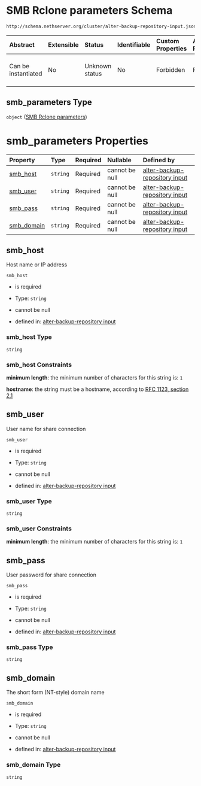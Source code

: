 # SMB Rclone parameters Schema

```txt
http://schema.nethserver.org/cluster/alter-backup-repository-input.json#/$defs/smb_parameters
```



| Abstract            | Extensible | Status         | Identifiable | Custom Properties | Additional Properties | Access Restrictions | Defined In                                                                                                |
| :------------------ | :--------- | :------------- | :----------- | :---------------- | :-------------------- | :------------------ | :-------------------------------------------------------------------------------------------------------- |
| Can be instantiated | No         | Unknown status | No           | Forbidden         | Forbidden             | none                | [alter-backup-repository-input.json\*](cluster/alter-backup-repository-input.json "open original schema") |

## smb\_parameters Type

`object` ([SMB Rclone parameters](alter-backup-repository-input-defs-smb-rclone-parameters.md))

# smb\_parameters Properties

| Property                   | Type     | Required | Nullable       | Defined by                                                                                                                                                                                                                               |
| :------------------------- | :------- | :------- | :------------- | :--------------------------------------------------------------------------------------------------------------------------------------------------------------------------------------------------------------------------------------- |
| [smb\_host](#smb_host)     | `string` | Required | cannot be null | [alter-backup-repository input](alter-backup-repository-input-defs-smb-rclone-parameters-properties-smb_host.md "http://schema.nethserver.org/cluster/alter-backup-repository-input.json#/$defs/smb_parameters/properties/smb_host")     |
| [smb\_user](#smb_user)     | `string` | Required | cannot be null | [alter-backup-repository input](alter-backup-repository-input-defs-smb-rclone-parameters-properties-smb_user.md "http://schema.nethserver.org/cluster/alter-backup-repository-input.json#/$defs/smb_parameters/properties/smb_user")     |
| [smb\_pass](#smb_pass)     | `string` | Required | cannot be null | [alter-backup-repository input](alter-backup-repository-input-defs-smb-rclone-parameters-properties-smb_pass.md "http://schema.nethserver.org/cluster/alter-backup-repository-input.json#/$defs/smb_parameters/properties/smb_pass")     |
| [smb\_domain](#smb_domain) | `string` | Required | cannot be null | [alter-backup-repository input](alter-backup-repository-input-defs-smb-rclone-parameters-properties-smb_domain.md "http://schema.nethserver.org/cluster/alter-backup-repository-input.json#/$defs/smb_parameters/properties/smb_domain") |

## smb\_host

Host name or IP address

`smb_host`

*   is required

*   Type: `string`

*   cannot be null

*   defined in: [alter-backup-repository input](alter-backup-repository-input-defs-smb-rclone-parameters-properties-smb_host.md "http://schema.nethserver.org/cluster/alter-backup-repository-input.json#/$defs/smb_parameters/properties/smb_host")

### smb\_host Type

`string`

### smb\_host Constraints

**minimum length**: the minimum number of characters for this string is: `1`

**hostname**: the string must be a hostname, according to [RFC 1123, section 2.1](https://tools.ietf.org/html/rfc1123 "check the specification")

## smb\_user

User name for share connection

`smb_user`

*   is required

*   Type: `string`

*   cannot be null

*   defined in: [alter-backup-repository input](alter-backup-repository-input-defs-smb-rclone-parameters-properties-smb_user.md "http://schema.nethserver.org/cluster/alter-backup-repository-input.json#/$defs/smb_parameters/properties/smb_user")

### smb\_user Type

`string`

### smb\_user Constraints

**minimum length**: the minimum number of characters for this string is: `1`

## smb\_pass

User password for share connection

`smb_pass`

*   is required

*   Type: `string`

*   cannot be null

*   defined in: [alter-backup-repository input](alter-backup-repository-input-defs-smb-rclone-parameters-properties-smb_pass.md "http://schema.nethserver.org/cluster/alter-backup-repository-input.json#/$defs/smb_parameters/properties/smb_pass")

### smb\_pass Type

`string`

## smb\_domain

The short form (NT-style) domain name

`smb_domain`

*   is required

*   Type: `string`

*   cannot be null

*   defined in: [alter-backup-repository input](alter-backup-repository-input-defs-smb-rclone-parameters-properties-smb_domain.md "http://schema.nethserver.org/cluster/alter-backup-repository-input.json#/$defs/smb_parameters/properties/smb_domain")

### smb\_domain Type

`string`
